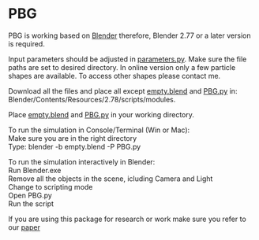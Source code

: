 # PBG
PBG is working based on [Blender](https://www.blender.org/foundation)  therefore, Blender 2.77 or a later version is required.


Input parameters should be adjusted in [parameters.py](https://github.com/bpartopour/PBG/blob/master/parameters.py). 
Make sure the file paths are set to desired directory. 
In online version only a few particle shapes are available. To access other shapes please contact me. 

Download all the files and place all except [empty.blend](https://github.com/bpartopour/PBG/blob/master/empty.blend) and [PBG.py](https://github.com/bpartopour/PBG/blob/master/empty.blend) in:  
  Blender/Contents/Resources/2.78/scripts/modules.  
  
Place [empty.blend](https://github.com/bpartopour/PBG/blob/master/empty.blend) and [PBG.py](https://github.com/bpartopour/PBG/blob/master/empty.blend) in your working directory.   

To run the simulation in Console/Terminal (Win or Mac):   
  Make sure you are in the right directory  
  Type: blender -b empty.blend -P PBG.py   

To run the simulation interactively in Blender:  
  Run Blender.exe   
  Remove all the objects in the scene, icluding Camera and Light  
  Change to scripting mode  
  Open PBG.py   
  Run the script     
  
If you are using this package for research or work make sure you refer to our [paper](https://doi.org/10.1016/j.powtec.2017.09.009)
